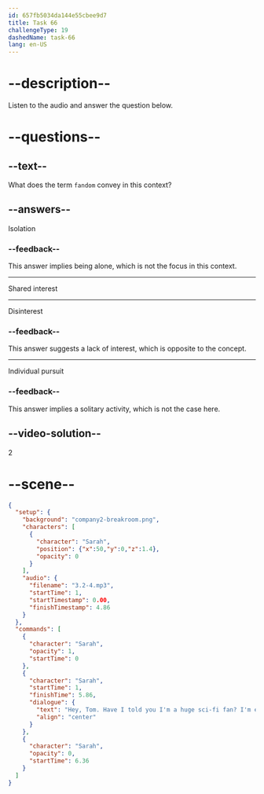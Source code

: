 ```yaml
---
id: 657fb5034da144e55cbee9d7
title: Task 66
challengeType: 19
dashedName: task-66
lang: en-US
---
```


<!-- (Audio) Sarah: Hey, Tom. Have I told you I'm a huge sci-fi fan? I'm even part of an amazing fandom. -->

# --description--

Listen to the audio and answer the question below.

# --questions--

## --text--

What does the term `fandom` convey in this context?

## --answers--

Isolation

### --feedback--

This answer implies being alone, which is not the focus in this context.

---

Shared interest

---

Disinterest

### --feedback--

This answer suggests a lack of interest, which is opposite to the concept.

---

Individual pursuit

### --feedback--

This answer implies a solitary activity, which is not the case here.

## --video-solution--

2

# --scene--

```json
{
  "setup": {
    "background": "company2-breakroom.png",
    "characters": [
      {
        "character": "Sarah",
        "position": {"x":50,"y":0,"z":1.4},
        "opacity": 0
      }
    ],
    "audio": {
      "filename": "3.2-4.mp3",
      "startTime": 1,
      "startTimestamp": 0.00,
      "finishTimestamp": 4.86
    }
  },
  "commands": [
    {
      "character": "Sarah",
      "opacity": 1,
      "startTime": 0
    },
    {
      "character": "Sarah",
      "startTime": 1,
      "finishTime": 5.86,
      "dialogue": {
        "text": "Hey, Tom. Have I told you I'm a huge sci-fi fan? I'm even part of an amazing fandom.",
        "align": "center"
      }
    },
    {
      "character": "Sarah",
      "opacity": 0,
      "startTime": 6.36
    }
  ]
}
```
